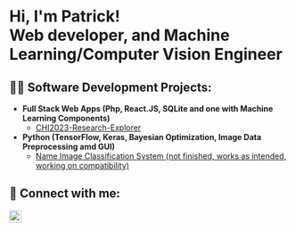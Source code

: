 <h1>Hi, I'm Patrick! <br/> Web developer, and Machine Learning/Computer Vision Engineer </h1>

<h2>👨‍💻 Software Development Projects:</h2>


- <b>Full Stack Web Apps (Php, React.JS, SQLite and one with Machine Learning Components)</b>
  - [CHI2023-Research-Explorer](https://github.com/Shawryfall/CHI2023-Research-Explorer?tab=readme-ov-file) 
- <b>Python (TensorFlow, Keras, Bayesian Optimization, Image Data Preprocessing amd GUI)</b>
  - [Name Image Classification System (not finished, works as intended, working on compatibility)](https://github.com/Shawryfall/Handwritten-Name-Classifier-GUI)

<h2> 🤳 Connect with me:</h2>

[<img align="left" alt="JoshMadakor | LinkedIn" width="22px" src="https://cdn.jsdelivr.net/npm/simple-icons@v3/icons/linkedin.svg" />][linkedin]

[linkedin]: https://linkedin.com/in/joshmadakor


